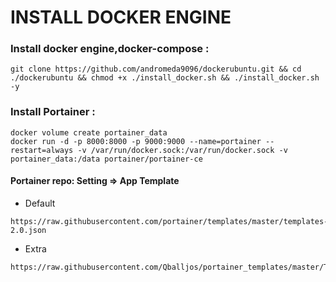 # INSTALL DOCKER ENGINE

### Install docker engine,docker-compose :
```
git clone https://github.com/andromeda9096/dockerubuntu.git && cd ./dockerubuntu && chmod +x ./install_docker.sh && ./install_docker.sh -y
```

### Install Portainer :
```
docker volume create portainer_data
docker run -d -p 8000:8000 -p 9000:9000 --name=portainer --restart=always -v /var/run/docker.sock:/var/run/docker.sock -v portainer_data:/data portainer/portainer-ce
```

#### Portainer repo: Setting => App Template
- Default
```
https://raw.githubusercontent.com/portainer/templates/master/templates-2.0.json
```

- Extra
```
https://raw.githubusercontent.com/Qballjos/portainer_templates/master/Template/template.json
```
